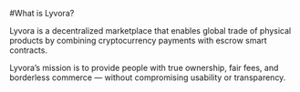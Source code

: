 #What is Lyvora?

Lyvora is a decentralized marketplace that enables global trade of physical products by combining cryptocurrency payments with escrow smart contracts.

Lyvora’s mission is to provide people with true ownership, fair fees, and borderless commerce — without compromising usability or transparency.
